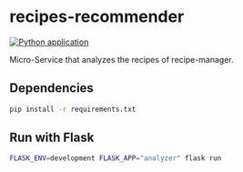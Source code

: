 # recipes-recommender

[![Python application](https://github.com/ottenwbe/recipes-manager-recommender/actions/workflows/python-package.yml/badge.svg?branch=main)](https://github.com/ottenwbe/recipes-manager-recommender/actions/workflows/python-package.yml)

Micro-Service that analyzes the recipes of recipe-manager.

## Dependencies

````bash
pip install -r requirements.txt
````

## Run with Flask

````bash
FLASK_ENV=development FLASK_APP="analyzer" flask run
````